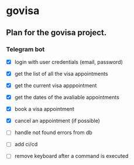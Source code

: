 # govisa

## Plan for the govisa project.

### Telegram bot

- [x] login with user credentials (email, password)
- [x] get the list of all the visa appointments
- [x] get the current visa apppointment
- [x] get the dates of the avaliable appointments
- [x] book a visa appointment
- [x] cancel an appointment (if possible)

- [ ] handle not found errors from db
- [ ] add ci/cd
- [ ] remove keyboard after a command is executed